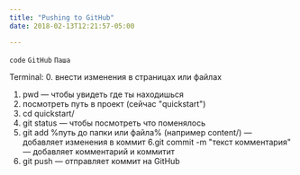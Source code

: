 ```yaml
---
title: "Pushing to GitHub"
date: 2018-02-13T12:21:57-05:00

---
```


`code` `GitHub` `Паша`

Terminal:
0. внести изменения в страницах или файлах
1. pwd — чтобы увидеть где ты находишься
2. посмотреть путь в проект (сейчас "quickstart")
3. cd quickstart/
4. git status — чтобы посмотреть что поменялось
5. git add %путь до папки или файла% (например content/) — добавляет изменения в коммит
6.git commit -m "текст комментария" — добавляет комментарий и коммитит
7. git push — отправляет коммит на GitHub

